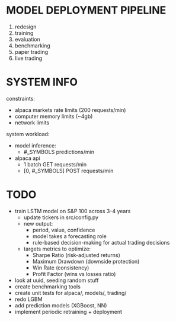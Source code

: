 # MODEL DEPLOYMENT PIPELINE
1. redesign
2. training
3. evaluation
4. benchmarking
5. paper trading
6. live trading

# SYSTEM INFO
constraints:
- alpaca markets rate limits (200 requests/min)
- computer memory limits (~4gb)
- network limits

system workload:
- model inference:
  - #_SYMBOLS predictions/min
- alpaca api
  - 1 batch GET requests/min
  - [0, #_SYMBOLS] POST requests/min

# TODO
- train LSTM model on S&P 100 across 3-4 years
  - update tickers in src/config.py
  - new output:
    - period, value, confidence
    - model takes a forecasting role
    - rule-based decision-making for actual trading decisions
  - targets metrics to optimize:
    - Sharpe Ratio (risk-adjusted returns)
    - Maximum Drawdown (downside protection)
    - Win Rate (consistency)
    - Profit Factor (wins vs losses ratio)
- look at uuid, seeding random stuff
- create benchmarking tools
- create unit tests for alpaca/, models/, trading/
- redo LGBM
- add prediction models (XGBoost, NN)
- implement periodic retraining + deployment